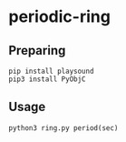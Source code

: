 # periodic-ring

## Preparing
`pip install playsound`  
`pip3 install PyObjC`

## Usage
`python3 ring.py period(sec)`
